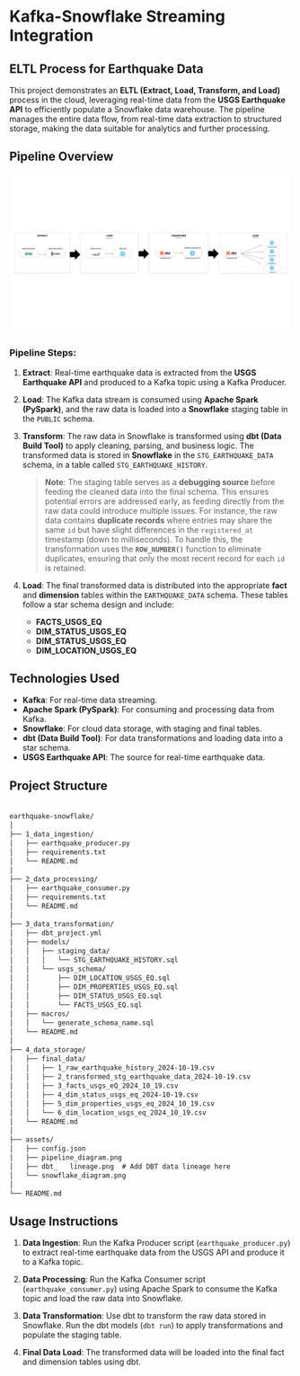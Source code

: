 # Kafka-Snowflake Streaming Integration
## ELTL Process for Earthquake Data

This project demonstrates an **ELTL (Extract, Load, Transform, and Load)** process in the cloud, leveraging real-time data from the **USGS Earthquake API** to efficiently populate a Snowflake data warehouse. The pipeline manages the entire data flow, from real-time data extraction to structured storage, making the data suitable for analytics and further processing.

## Pipeline Overview

![Pipeline Diagram](assets/pipeline_diagram.png)

### Pipeline Steps:
1. **Extract**: Real-time earthquake data is extracted from the **USGS Earthquake API** and produced to a Kafka topic using a Kafka Producer.
2. **Load**: The Kafka data stream is consumed using **Apache Spark (PySpark)**, and the raw data is loaded into a **Snowflake** staging table in the `PUBLIC` schema.
3. **Transform**: The raw data in Snowflake is transformed using **dbt (Data Build Tool)** to apply cleaning, parsing, and business logic. The transformed data is stored in **Snowflake** in the `STG_EARTHQUAKE_DATA` schema, in a table called `STG_EARTHQUAKE_HISTORY`.

   > **Note**: The staging table serves as a **debugging source** before feeding the cleaned data into the final schema. This ensures potential errors are addressed early, as feeding directly from the raw data could introduce multiple issues. For instance, the raw data contains **duplicate records** where entries may share the same `id` but have slight differences in the `registered_at` timestamp (down to milliseconds). To handle this, the transformation uses the **`ROW_NUMBER()`** function to eliminate duplicates, ensuring that only the most recent record for each `id` is retained.

4. **Load**: The final transformed data is distributed into the appropriate **fact** and **dimension** tables within the `EARTHQUAKE_DATA` schema. These tables follow a star schema design and include:
    - **FACTS_USGS_EQ**
    - **DIM_STATUS_USGS_EQ**
    - **DIM_STATUS_USGS_EQ**
    - **DIM_LOCATION_USGS_EQ**

## Technologies Used
- **Kafka**: For real-time data streaming.
- **Apache Spark (PySpark)**: For consuming and processing data from Kafka.
- **Snowflake**: For cloud data storage, with staging and final tables.
- **dbt (Data Build Tool)**: For data transformations and loading data into a star schema.
- **USGS Earthquake API**: The source for real-time earthquake data.

## Project Structure

```plaintext

earthquake-snowflake/
│
├── 1_data_ingestion/
│   ├── earthquake_producer.py
│   ├── requirements.txt
│   └── README.md
│
├── 2_data_processing/
│   ├── earthquake_consumer.py
│   ├── requirements.txt
│   └── README.md
│
├── 3_data_transformation/
│   ├── dbt_project.yml
│   ├── models/
│   │   ├── staging_data/
│   │   │   └── STG_EARTHQUAKE_HISTORY.sql
│   │   └── usgs_schema/
│   │       ├── DIM_LOCATION_USGS_EQ.sql
│   │       ├── DIM_PROPERTIES_USGS_EQ.sql
│   │       ├── DIM_STATUS_USGS_EQ.sql
│   │       └── FACTS_USGS_EQ.sql
│   ├── macros/
│   │   └── generate_schema_name.sql
│   └── README.md
│
├── 4_data_storage/
│   ├── final_data/
│   │   ├── 1_raw_earthquake_history_2024-10-19.csv
│   │   ├── 2_transformed_stg_earthquake_data_2024-10-19.csv
│   │   ├── 3_facts_usgs_eQ_2024_10_19.csv
│   │   ├── 4_dim_status_usgs_eq_2024-10-19.csv
│   │   ├── 5_dim_properties_usgs_eq_2024_10_19.csv
│   │   └── 6_dim_location_usgs_eq_2024_10_19.csv
│   └── README.md
│
├── assets/
│   ├── config.json
│   ├── pipeline_diagram.png
│   ├── dbt_   lineage.png  # Add DBT data lineage here
│   └── snowflake_diagram.png
│
└── README.md

```

## Usage Instructions

1. **Data Ingestion**: 
   Run the Kafka Producer script (`earthquake_producer.py`) to extract real-time earthquake data from the USGS API and produce it to a Kafka topic.

2. **Data Processing**: 
   Run the Kafka Consumer script (`earthquake_consumer.py`) using Apache Spark to consume the Kafka topic and load the raw data into Snowflake.

3. **Data Transformation**: 
   Use dbt to transform the raw data stored in Snowflake. Run the dbt models (`dbt run`) to apply transformations and populate the staging table.

4. **Final Data Load**: 
   The transformed data will be loaded into the final fact and dimension tables using dbt.

